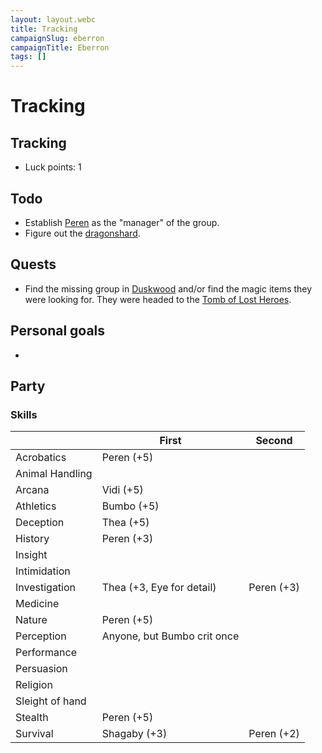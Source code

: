 ```yaml
---
layout: layout.webc
title: Tracking
campaignSlug: eberron
campaignTitle: Eberron
tags: []
---
```

# Tracking

## Tracking

- Luck points: 1

## Todo

- Establish [Peren](pcs/peren-ngintaku.md) as the "manager" of the group.
- Figure out the [dragonshard](other/dragonshards.md).

## Quests

- Find the missing group in [Duskwood](locations/duskwood.md) and/or find the magic items they were looking for. They were headed to the [Tomb of Lost Heroes](locations/tomb-of-lost-heroes.md).

## Personal goals

- 
## Party

### Skills

|  | First | Second |
| ---- | ---- | ---- |
| Acrobatics | Peren (+5) |  |
| Animal Handling |  |  |
| Arcana | Vidi (+5) |  |
| Athletics | Bumbo (+5) |  |
| Deception | Thea (+5) |  |
| History | Peren (+3) |  |
| Insight |  |  |
| Intimidation |  |  |
| Investigation | Thea (+3, Eye for detail) | Peren (+3) |
| Medicine |  |  |
| Nature | Peren (+5) |  |
| Perception | Anyone, but Bumbo crit once |  |
| Performance |  |  |
| Persuasion |  |  |
| Religion |  |  |
| Sleight of hand |  |  |
| Stealth | Peren (+5) |  |
| Survival | Shagaby (+3) | Peren (+2) |
